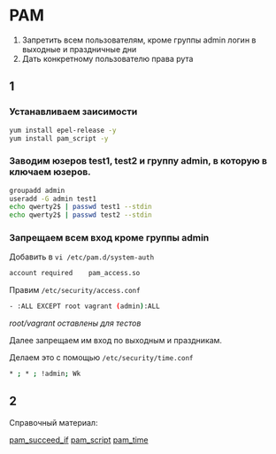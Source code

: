 # PAM

1. Запретить всем пользователям, кроме группы admin логин в выходные и праздничные дни
2. Дать конкретному пользователю права рута


## 1
### Устанавливаем заисимости
```sh
yum install epel-release -y
yum install pam_script -y
```
### Заводим юзеров test1, test2 и группу admin, в которую в ключаем юзеров.
```sh
groupadd admin
useradd -G admin test1
echo qwerty2$ | passwd test1 --stdin
echo qwerty2$ | passwd test2 --stdin
```
### Запрещаем всем вход кроме группы admin
Добавить в `vi /etc/pam.d/system-auth`
```sh
account required    pam_access.so
```
Правим `/etc/security/access.conf`
```sh
- :ALL EXCEPT root vagrant (admin):ALL
```
*root/vagrant оставлены для тестов*



Далее запрещаем им вход по выходным и праздникам.

Делаем это с помощью `/etc/security/time.conf`
```sh
* ; * ; !admin; Wk
```

## 2

Справочный материал:

[pam_succeed_if](http://www.linux-pam.org/Linux-PAM-html/sag-pam_succeed_if.html)
[pam_script](http://manpages.ubuntu.com/manpages/cosmic/man7/pam-script.7.html)
[pam_time](http://www.linux-pam.org/Linux-PAM-html/sag-pam_time.html)
